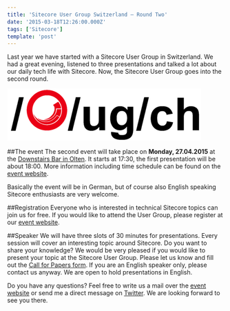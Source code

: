 ```yaml
---
title: 'Sitecore User Group Switzerland – Round Two'
date: '2015-03-18T12:26:00.000Z'
tags: ['Sitecore']
template: 'post'
---
```


Last year we have started with a Sitecore User Group in Switzerland. We had a
great evening, listened to three presentations and talked a lot about our daily
tech life with Sitecore. Now, the Sitecore User Group goes into the second
round.

![](./images/sugch.png)

##The event
The second event will take place on **Monday, 27.04.2015** at the [Downstairs
Bar in Olten](http://www.downstairs-olten.ch/). It starts at 17:30, the first
presentation will be about 18:00. More information including time schedule can
be found on the [event website](https://sugch.eventbrite.com/?aff=ctorio).

Basically the event will be in German, but of course also English speaking
Sitecore enthusiasts are very welcome.

##Registration
Everyone who is interested in technical Sitecore topics can join us for free. If
you would like to attend the User Group, please register at our [event
website](https://sugch.eventbrite.com/?aff=ctorio).

##Speaker
We will have three slots of 30 minutes for presentations. Every session will
cover an interesting topic around Sitecore. Do you want to share your knowledge?
We would be very pleased if you would like to present your topic at the Sitecore
User Group. Please let us know and fill out the [Call for Papers
form](https://docs.google.com/forms/d/1Nz6evLDk0XCdpIJUCWcbl3lky9EqlVSZ5lO8VBPYhDA/viewform?c=0&w=1).
If you are an English speaker only, please contact us anyway. We are open to
hold presentations in English.

Do you have any questions? Feel free to write us a mail over the [event
website](https://sugch.eventbrite.com/?aff=ctorio) or send me a direct message
on [Twitter](https://twitter.com/aquasonic). We are looking forward to see you
there.
